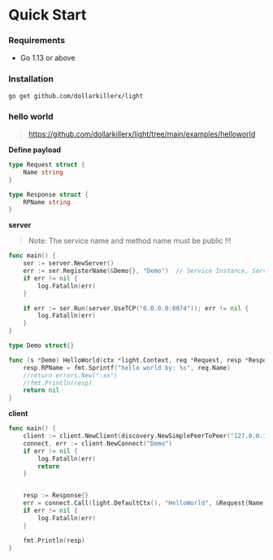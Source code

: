 # Quick Start

### Requirements
- Go 1.13 or above

### Installation

``` 
go get github.com/dollarkillerx/light
```

### hello world 
> https://github.com/dollarkillerx/light/tree/main/examples/helloworld

**Define payload**

```go
type Request struct {
	Name string
}

type Response struct {
	RPName string
}
```

**server**
> Note: The service name and method name must be public !!!

```go
func main() {
	ser := server.NewServer()
	err := ser.RegisterName(&Demo{}, "Demo")  // Service Instance, Service Name
	if err != nil {
		log.Fatalln(err)
	}

	if err := ser.Run(server.UseTCP("0.0.0.0:8074")); err != nil {
		log.Fatalln(err)
	}
}

type Demo struct{}

func (s *Demo) HelloWorld(ctx *light.Context, req *Request, resp *Response) error {
	resp.RPName = fmt.Sprintf("hello world by: %s", req.Name)
	//return errors.New(":xx")
	//fmt.Println(resp)
	return nil
}
```

**client**

```go
func main() {
	client := client.NewClient(discovery.NewSimplePeerToPeer("127.0.0.1:8074", transport.TCP))
	connect, err := client.NewConnect("Demo")
	if err != nil {
		log.Fatalln(err)
		return
	}


	resp := Response{}
	err = connect.Call(light.DefaultCtx(), "HelloWorld", &Request{Name: "hello"}, &resp)
	if err != nil {
		log.Fatalln(err)
	}

	fmt.Println(resp)
}
```
